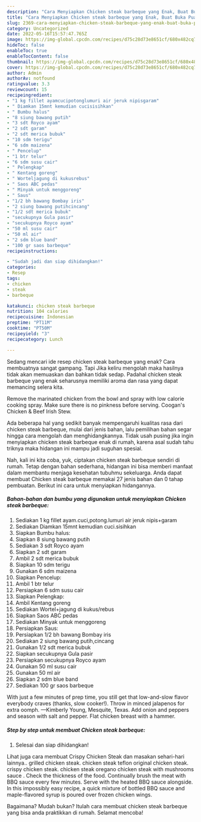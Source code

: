 ```yaml
---
description: "Cara Menyiapkan Chicken steak barbeque yang Enak, Buat Buka Puasa Enak"
title: "Cara Menyiapkan Chicken steak barbeque yang Enak, Buat Buka Puasa Enak"
slug: 2369-cara-menyiapkan-chicken-steak-barbeque-yang-enak-buat-buka-puasa-enak
category: Uncategorized
date: 2022-05-16T15:57:47.765Z
image: https://img-global.cpcdn.com/recipes/d75c28d73e8651cf/680x482cq70/chicken-steak-barbeque-foto-resep-utama.jpg
hideToc: false
enableToc: true
enableTocContent: false
thumbnail: https://img-global.cpcdn.com/recipes/d75c28d73e8651cf/680x482cq70/chicken-steak-barbeque-foto-resep-utama.jpg
cover: https://img-global.cpcdn.com/recipes/d75c28d73e8651cf/680x482cq70/chicken-steak-barbeque-foto-resep-utama.jpg
author: Admin
authorAv: notfound
ratingvalue: 3.3
reviewcount: 15
recipeingredient:
- "1 kg fillet ayamcucipotonglumuri air jeruk nipisgaram"
- " Diamkan 15mnt kemudian cucisisihkan"
- " Bumbu halus"
- "8 siung bawang putih"
- "3 sdt Royco ayam"
- "2 sdt garam"
- "2 sdt merica bubuk"
- "10 sdm terigu"
- "6 sdm maizena"
- " Pencelup"
- "1 btr telur"
- "6 sdm susu cair"
- " Pelengkap"
- " Kentang goreng"
- " Worteljagung di kukusrebus"
- " Saos ABC pedas"
- " Minyak untuk menggoreng"
- " Saus"
- "1/2 bh bawang Bombay iris"
- "2 siung bawang putihcincang"
- "1/2 sdt merica bubuk"
- "secukupnya Gula pasir"
- "secukupnya Royco ayam"
- "50 ml susu cair"
- "50 ml air"
- "2 sdm blue band"
- "100 gr saos barbeque"
recipeinstructions:

- "Sudah jadi dan siap dihidangkan!"
categories:
- Resep
tags:
- chicken
- steak
- barbeque

katakunci: chicken steak barbeque 
nutrition: 104 calories
recipecuisine: Indonesian
preptime: "PT11M"
cooktime: "PT50M"
recipeyield: "3"
recipecategory: Lunch

---
```



Sedang mencari ide resep chicken steak barbeque yang enak? Cara membuatnya sangat gampang. Tapi Jika keliru mengolah maka hasilnya tidak akan memuaskan dan bahkan tidak sedap. Padahal chicken steak barbeque yang enak seharusnya memiliki aroma dan rasa yang dapat memancing selera kita.


Remove the marinated chicken from the bowl and spray with low calorie cooking spray. Make sure there is no pinkness before serving. Coogan&#39;s Chicken &amp; Beef Irish Stew.

Ada beberapa hal yang sedikit banyak mempengaruhi kualitas rasa dari chicken steak barbeque, mulai dari jenis bahan, lalu pemilihan bahan segar hingga cara mengolah dan menghidangkannya. Tidak usah pusing jika ingin menyiapkan chicken steak barbeque enak di rumah, karena asal sudah tahu triknya maka hidangan ini mampu jadi suguhan spesial.


Nah, kali ini kita coba, yuk, ciptakan chicken steak barbeque sendiri di rumah. Tetap dengan bahan sederhana, hidangan ini bisa memberi manfaat dalam membantu menjaga kesehatan tubuhmu sekeluarga. Anda dapat membuat Chicken steak barbeque memakai 27 jenis bahan dan 0 tahap pembuatan. Berikut ini cara untuk menyiapkan hidangannya.

<!--inarticleads1-->

##### Bahan-bahan dan bumbu yang digunakan untuk menyiapkan Chicken steak barbeque:

1. Sediakan 1 kg fillet ayam.cuci,potong.lumuri air jeruk nipis+garam
1. Sediakan  Diamkan 15mnt kemudian cuci.sisihkan
1. Siapkan  Bumbu halus:
1. Siapkan 8 siung bawang putih
1. Sediakan 3 sdt Royco ayam
1. Siapkan 2 sdt garam
1. Ambil 2 sdt merica bubuk
1. Siapkan 10 sdm terigu
1. Gunakan 6 sdm maizena
1. Siapkan  Pencelup:
1. Ambil 1 btr telur
1. Persiapkan 6 sdm susu cair
1. Siapkan  Pelengkap:
1. Ambil  Kentang goreng
1. Sediakan  Wortel+jagung di kukus/rebus
1. Siapkan  Saos ABC pedas
1. Sediakan  Minyak untuk menggoreng
1. Persiapkan  Saus:
1. Persiapkan 1/2 bh bawang Bombay iris
1. Sediakan 2 siung bawang putih,cincang
1. Gunakan 1/2 sdt merica bubuk
1. Siapkan secukupnya Gula pasir
1. Persiapkan secukupnya Royco ayam
1. Gunakan 50 ml susu cair
1. Gunakan 50 ml air
1. Siapkan 2 sdm blue band
1. Sediakan 100 gr saos barbeque


With just a few minutes of prep time, you still get that low-and-slow flavor everybody craves (thanks, slow cooker!). Throw in minced jalapenos for extra oomph. —Kimberly Young, Mesquite, Texas. Add onion and peppers and season with salt and pepper. Flat chicken breast with a hammer. 

<!--inarticleads2-->

##### Step by step untuk membuat Chicken steak barbeque:


1. Selesai dan siap dihidangkan!

Lihat juga cara membuat Crispy Chicken Steak dan masakan sehari-hari lainnya.. grilled chicken steak. chicken steak teflon original chicken steak. crispy chicken steak. chicken steak oregano chicken steak with mushrooms sauce . Check the thickness of the food. Continually brush the meat with BBQ sauce every few minutes. Serve with the heated BBQ sauce alongside. In this impossibly easy recipe, a quick mixture of bottled BBQ sauce and maple-flavored syrup is poured over frozen chicken wings. 

Bagaimana? Mudah bukan? Itulah cara membuat chicken steak barbeque yang bisa anda praktikkan di rumah. Selamat mencoba!
